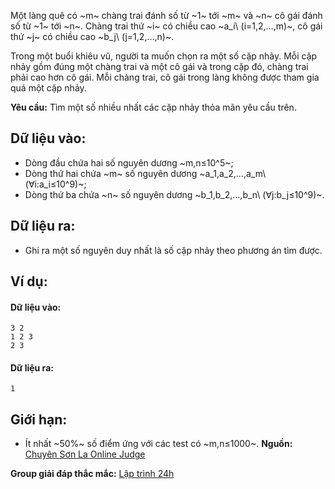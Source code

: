 Một làng quê có ~m~ chàng trai đánh số từ ~1~ tới ~m~ và ~n~ cô gái đánh số từ ~1~ tới ~n~. Chàng trai thứ ~i~ có chiều cao ~a_i\ (i=1,2,…,m)~, cô gái thứ ~j~ có chiều cao ~b_j\ (j=1,2,…,n)~.

Trong một buổi khiêu vũ, người ta muốn chọn ra một số cặp nhảy. Mỗi cặp nhảy gồm đúng một chàng trai và một cô gái và trong cặp đó, chàng trai phải cao hơn cô gái. Mỗi chàng trai, cô gái trong làng không được tham gia quá một cặp nhảy.

**Yêu cầu:** Tìm một số nhiều nhất các cặp nhảy thỏa mãn yêu cầu trên.

## Dữ liệu vào:
- Dòng đầu chứa hai số nguyên dương ~m,n≤10^5~;
- Dòng thứ hai chứa ~m~ số nguyên dương ~a_1,a_2,…,a_m\ (∀i:a_i≤10^9)~;
- Dòng thứ ba chứa ~n~ số nguyên dương ~b_1,b_2,…,b_n\ (∀j:b_j≤10^9)~.

## Dữ liệu ra:
- Ghi ra một số nguyên duy nhất là số cặp nhảy theo phương án tìm được.

## Ví dụ:
#### Dữ liệu vào:
```
3 2
1 2 3
2 3
```

#### Dữ liệu ra:
```
1
```

## Giới hạn:
- Ít nhất ~50\%~ số điểm ứng với các test có ~m,n≤1000~.
**Nguồn:** [Chuyên Sơn La Online Judge](http://csloj.ddns.net/)

**Group giải đáp thắc mắc:** [Lập trình 24h](https://www.facebook.com/groups/1386904321519984)